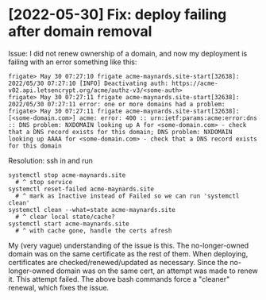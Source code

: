 
# [2022-05-30] Fix: deploy failing after domain removal

Issue: I did not renew ownership of a domain, and now my deployment is failing with an error something like this:

```
frigate> May 30 07:27:10 frigate acme-maynards.site-start[32638]: 2022/05/30 07:27:10 [INFO] Deactivating auth: https://acme-v02.api.letsencrypt.org/acme/authz-v3/<some-auth>
frigate> May 30 07:27:11 frigate acme-maynards.site-start[32638]: 2022/05/30 07:27:11 error: one or more domains had a problem:
frigate> May 30 07:27:11 frigate acme-maynards.site-start[32638]: [<some-domain.com>] acme: error: 400 :: urn:ietf:params:acme:error:dns :: DNS problem: NXDOMAIN looking up A for <some-domain.com> - check that a DNS record exists for this domain; DNS problem: NXDOMAIN looking up AAAA for <some-domain.com> - check that a DNS record exists for this domain
```

Resolution: ssh in and run

```
systemctl stop acme-maynards.site
  # ^ stop service
systemctl reset-failed acme-maynards.site
  # ^ mark as Inactive instead of Failed so we can run 'systemctl clean'
systemctl clean --what=state acme-maynards.site
  # ^ clear local state/cache?
systemctl start acme-maynards.site
  # ^ with cache gone, handle the certs afresh
```

My (very vague) understanding of the issue is this. The no-longer-owned domain was on the same certificate as the rest of them. When deploying, certificates are checked/renewed/updated as necessary. Since the no-longer-owned domain was on the same cert, an attempt was made to renew it. This attempt failed. The above bash commands force a "cleaner" renewal, which fixes the issue.
